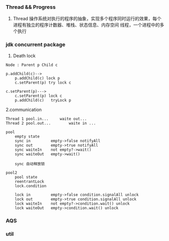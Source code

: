 ### Thread && Progress
1. Thread 
操作系统对执行的程序的抽象，实现多个程序同时运行的效果，每个进程有独立的程序计数器、堆栈、状态信息、内存空间
线程，一个进程中的多个执行

### jdk concurrent package

1. Death lock

```
Node : Parent p Child c

p.addChild(c)-->
    p.addChild(c) lock p
    c.setParent(p) try lock c
    
c.setParent(p)--->
    c.setParent(p) lock c
    p.addChild(c)   tryLock p
```    
2.communication

```
Thread 1 pool.in...		waite out... 
Thread 2 pool.out...		waite in ...

pool 
	empty state
	sync in			empty->false notifyAll
	sync out		empty->true notifyAll
	sync waiteIn	not empty?->wait()
	sync waiteOut	empty->wait()

	sync 自动释放锁

pool2
	pool state
	reentrantLock
	lock.condition

	lock in			empty->false condition.signalAll unlock
	lock out		empty->true condition.signalAll unlock
	lock waiteIn	not empty?->condition.wait() unlock
	lock waiteOut	empty->condition.wait() unlock
```

### AQS

### util
 
 